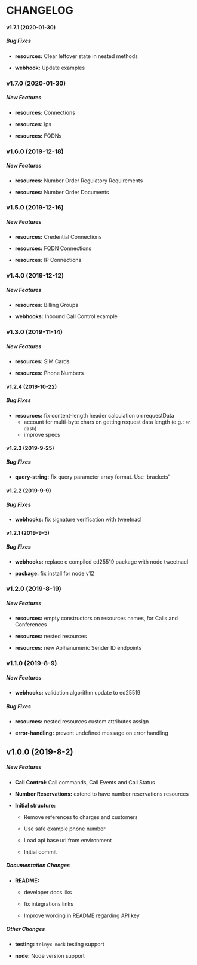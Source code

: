 # CHANGELOG

#### v1.7.1 (2020-01-30)

##### Bug Fixes

* **resources:** Clear leftover state in nested methods

* **webhook:** Update examples

### v1.7.0 (2020-01-30)

##### New Features

* **resources:** Connections

* **resources:** Ips

* **resources:** FQDNs

### v1.6.0 (2019-12-18)

##### New Features

* **resources:** Number Order Regulatory Requirements

* **resources:** Number Order Documents

### v1.5.0 (2019-12-16)

##### New Features

* **resources:** Credential Connections

* **resources:** FQDN Connections

* **resources:** IP Connections

### v1.4.0 (2019-12-12)

##### New Features

* **resources:** Billing Groups

* **webhooks:** Inbound Call Control example

### v1.3.0 (2019-11-14)

##### New Features

* **resources:** SIM Cards

* **resources:** Phone Numbers

#### v1.2.4 (2019-10-22)

##### Bug Fixes

* **resources:** fix content-length header calculation on requestData
  * account for multi-byte chars on getting request data length (e.g.: `en dash`)
  * improve specs

#### v1.2.3 (2019-9-25)

##### Bug Fixes

* **query-string:** fix query parameter array format. Use 'brackets'

#### v1.2.2 (2019-9-9)

##### Bug Fixes

* **webhooks:** fix signature verification with tweetnacl

#### v1.2.1 (2019-9-5)

##### Bug Fixes

* **webhooks:** replace c compiled ed25519 package with node tweetnacl

* **package:** fix install for node v12

### v1.2.0 (2019-8-19)

##### New Features

* **resources:** empty constructors on resources names, for Calls and Conferences

* **resources:** nested resources

* **resources:** new Aplhanumeric Sender ID endpoints

### v1.1.0 (2019-8-9)

##### New Features

* **webhooks:** validation algorithm update to ed25519

##### Bug Fixes

* **resources:** nested resources custom attributes assign

* **error-handling:** prevent undefined message on error handling

## v1.0.0 (2019-8-2)

##### New Features

* **Call Control:** Call commands, Call Events and Call Status

* **Number Reservations:** extend to have number reservations resources

* **Initial structure:** 
  * Remove references to charges and customers

  * Use safe example phone number

  * Load api base url from environment

  * Initial commit


##### Documentation Changes

* **README:** 
  * developer docs liks

  * fix integrations links

  * Improve wording in README regarding API key


##### Other Changes

* **testing:** `telnyx-mock` testing support

* **node:** Node version support
